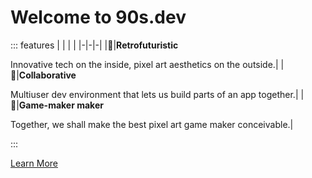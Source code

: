 # Welcome to 90s.dev

::: features
| | | |
|-|-|-|
|🧪|**Retrofuturistic**<p>Innovative tech on the inside, pixel art aesthetics on the outside.|
|🤝|**Collaborative**<p>Multiuser dev environment that lets us build parts of an app together.|
|🔨|**Game-maker maker**<p>Together, we shall make the best pixel art game maker conceivable.|

:::


[Learn More]()
